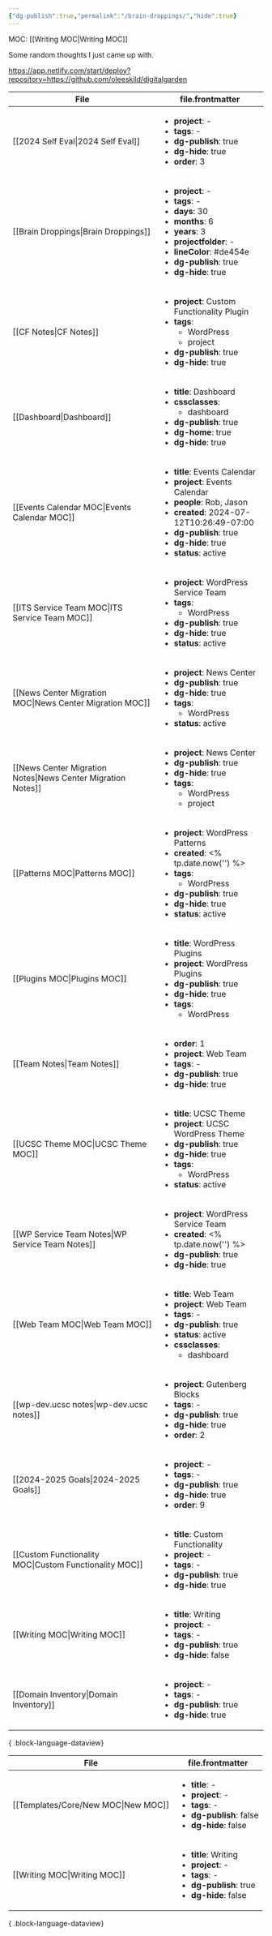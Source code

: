 ```yaml
---
{"dg-publish":true,"permalink":"/brain-droppings/","hide":true}
---
```


MOC: [[Writing MOC\|Writing MOC]]


Some random thoughts I just came up with.

https://app.netlify.com/start/deploy?repository=https://github.com/oleeskild/digitalgarden

<canvas height="0" width="0" style="display: block; box-sizing: border-box; height: 0px; width: 0px;"></canvas><canvas height="0" width="0" style="display: block; box-sizing: border-box; height: 0px; width: 0px;"></canvas><canvas height="0" width="0" style="display: block; box-sizing: border-box; height: 0px; width: 0px;"></canvas>

<canvas height="0" width="0" style="display: block; box-sizing: border-box; height: 0px; width: 0px;"></canvas>

| File                                                            | file.frontmatter                                                                                                                                                                                                                                                       |
| --------------------------------------------------------------- | ---------------------------------------------------------------------------------------------------------------------------------------------------------------------------------------------------------------------------------------------------------------------- |
| [[2024 Self Eval\|2024 Self Eval]]                           | <ul><li><b>project</b>: \-</li><li><b>tags</b>: \-</li><li><b>dg-publish</b>: true</li><li><b>dg-hide</b>: true</li><li><b>order</b>: 3</li></ul>                                                                                                                      |
| [[Brain Droppings\|Brain Droppings]]                         | <ul><li><b>project</b>: \-</li><li><b>tags</b>: \-</li><li><b>days</b>: 30</li><li><b>months</b>: 6</li><li><b>years</b>: 3</li><li><b>projectfolder</b>: \-</li><li><b>lineColor</b>: #de454e</li><li><b>dg-publish</b>: true</li><li><b>dg-hide</b>: true</li></ul>  |
| [[CF Notes\|CF Notes]]                                       | <ul><li><b>project</b>: Custom Functionality Plugin</li><li><b>tags</b>: <ul><li>WordPress</li><li>project</li></ul></li><li><b>dg-publish</b>: true</li><li><b>dg-hide</b>: true</li></ul>                                                                            |
| [[Dashboard\|Dashboard]]                                     | <ul><li><b>title</b>: Dashboard</li><li><b>cssclasses</b>: <ul><li>dashboard</li></ul></li><li><b>dg-publish</b>: true</li><li><b>dg-home</b>: true</li><li><b>dg-hide</b>: true</li></ul>                                                                             |
| [[Events Calendar MOC\|Events Calendar MOC]]                 | <ul><li><b>title</b>: Events Calendar</li><li><b>project</b>: Events Calendar</li><li><b>people</b>: Rob, Jason</li><li><b>created</b>: 2024-07-12T10:26:49-07:00</li><li><b>dg-publish</b>: true</li><li><b>dg-hide</b>: true</li><li><b>status</b>: active</li></ul> |
| [[ITS Service Team MOC\|ITS Service Team MOC]]               | <ul><li><b>project</b>: WordPress Service Team</li><li><b>tags</b>: <ul><li>WordPress</li></ul></li><li><b>dg-publish</b>: true</li><li><b>dg-hide</b>: true</li><li><b>status</b>: active</li></ul>                                                                   |
| [[News Center Migration MOC\|News Center Migration MOC]]     | <ul><li><b>project</b>: News Center</li><li><b>dg-publish</b>: true</li><li><b>dg-hide</b>: true</li><li><b>tags</b>: <ul><li>WordPress</li></ul></li><li><b>status</b>: active</li></ul>                                                                              |
| [[News Center Migration Notes\|News Center Migration Notes]] | <ul><li><b>project</b>: News Center</li><li><b>dg-publish</b>: true</li><li><b>dg-hide</b>: true</li><li><b>tags</b>: <ul><li>WordPress</li><li>project</li></ul></li></ul>                                                                                            |
| [[Patterns MOC\|Patterns MOC]]                               | <ul><li><b>project</b>: WordPress Patterns</li><li><b>created</b>: <% tp.date.now('') %></li><li><b>tags</b>: <ul><li>WordPress</li></ul></li><li><b>dg-publish</b>: true</li><li><b>dg-hide</b>: true</li><li><b>status</b>: active</li></ul>                         |
| [[Plugins MOC\|Plugins MOC]]                                 | <ul><li><b>title</b>: WordPress Plugins</li><li><b>project</b>: WordPress Plugins</li><li><b>dg-publish</b>: true</li><li><b>dg-hide</b>: true</li><li><b>tags</b>: <ul><li>WordPress</li></ul></li></ul>                                                              |
| [[Team Notes\|Team Notes]]                                   | <ul><li><b>order</b>: 1</li><li><b>project</b>: Web Team</li><li><b>tags</b>: \-</li><li><b>dg-publish</b>: true</li><li><b>dg-hide</b>: true</li></ul>                                                                                                                |
| [[UCSC Theme MOC\|UCSC Theme MOC]]                           | <ul><li><b>title</b>: UCSC Theme</li><li><b>project</b>: UCSC WordPress Theme</li><li><b>dg-publish</b>: true</li><li><b>dg-hide</b>: true</li><li><b>tags</b>: <ul><li>WordPress</li></ul></li><li><b>status</b>: active</li></ul>                                    |
| [[WP Service Team Notes\|WP Service Team Notes]]             | <ul><li><b>project</b>: WordPress Service Team</li><li><b>created</b>: <% tp.date.now('') %></li><li><b>dg-publish</b>: true</li><li><b>dg-hide</b>: true</li></ul>                                                                                                    |
| [[Web Team MOC\|Web Team MOC]]                               | <ul><li><b>title</b>: Web Team</li><li><b>project</b>: Web Team</li><li><b>tags</b>: \-</li><li><b>dg-publish</b>: true</li><li><b>status</b>: active</li><li><b>cssclasses</b>: <ul><li>dashboard</li></ul></li></ul>                                                 |
| [[wp-dev.ucsc notes\|wp-dev.ucsc notes]]                     | <ul><li><b>project</b>: Gutenberg Blocks</li><li><b>tags</b>: \-</li><li><b>dg-publish</b>: true</li><li><b>dg-hide</b>: true</li><li><b>order</b>: 2</li></ul>                                                                                                        |
| [[2024-2025 Goals\|2024-2025 Goals]]                         | <ul><li><b>project</b>: \-</li><li><b>tags</b>: \-</li><li><b>dg-publish</b>: true</li><li><b>dg-hide</b>: true</li><li><b>order</b>: 9</li></ul>                                                                                                                      |
| [[Custom Functionality MOC\|Custom Functionality MOC]]       | <ul><li><b>title</b>: Custom Functionality</li><li><b>project</b>: \-</li><li><b>tags</b>: \-</li><li><b>dg-publish</b>: true</li><li><b>dg-hide</b>: true</li></ul>                                                                                                   |
| [[Writing MOC\|Writing MOC]]                                 | <ul><li><b>title</b>: Writing</li><li><b>project</b>: \-</li><li><b>tags</b>: \-</li><li><b>dg-publish</b>: true</li><li><b>dg-hide</b>: false</li></ul>                                                                                                               |
| [[Domain Inventory\|Domain Inventory]]                       | <ul><li><b>project</b>: \-</li><li><b>tags</b>: \-</li><li><b>dg-publish</b>: true</li><li><b>dg-hide</b>: true</li></ul>                                                                                                                                              |

{ .block-language-dataview}

| File                                   | file.frontmatter                                                                                                                                         |
| -------------------------------------- | -------------------------------------------------------------------------------------------------------------------------------------------------------- |
| [[Templates/Core/New MOC\|New MOC]] | <ul><li><b>title</b>: \-</li><li><b>project</b>: \-</li><li><b>tags</b>: \-</li><li><b>dg-publish</b>: false</li><li><b>dg-hide</b>: false</li></ul>     |
| [[Writing MOC\|Writing MOC]]        | <ul><li><b>title</b>: Writing</li><li><b>project</b>: \-</li><li><b>tags</b>: \-</li><li><b>dg-publish</b>: true</li><li><b>dg-hide</b>: false</li></ul> |

{ .block-language-dataview}